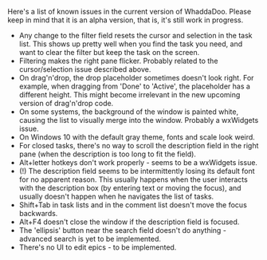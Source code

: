 Here's a list of known issues in the current version of WhaddaDoo. Please keep in mind that it is an alpha version, that is, it's still work in progress.

- Any change to the filter field resets the cursor and selection in the task list. This shows up pretty well when you find the task you need, and want to clear the filter but keep the task on the screen.
- Filtering makes the right pane flicker. Probably related to the cursor/selection issue described above.
- On drag'n'drop, the drop placeholder sometimes doesn't look right. For example, when dragging from 'Done' to 'Active', the placeholder has a different height. This might become irrelevant in the new upcoming version of drag'n'drop code.
- On some systems, the background of the window is painted white, causing the list to visually merge into the window. Probably a wxWidgets issue.
- On Windows 10 with the default gray theme, fonts and scale look weird.
- For closed tasks, there's no way to scroll the description field in the right pane (when the description is too long to fit the field).
- Alt+letter hotkeys don't work properly - seems to be a wxWidgets issue.
- (!) The description field seems to be intermittently losing its default font for no apparent reason. This usually happens when the user interacts with the description box (by entering text or moving the focus), and usually doesn't happen when he navigates the list of tasks.
- Shift+Tab in task lists and in the comment list doesn't move the focus backwards.
- Alt+F4 doesn't close the window if the description field is focused.
- The 'ellipsis' button near the search field doesn't do anything - advanced search is yet to be implemented.
- There's no UI to edit epics - to be implemented.
